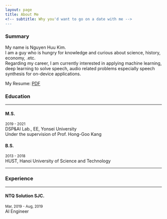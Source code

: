 ```yaml
---
layout: page
title: About Me
<!-- subtitle: Why you'd want to go on a date with me -->
---
```


### Summary
My name is Nguyen Huu Kim.<br>
I am a guy who is hungry for knowledge and curious about science, history, economy, .etc. <br>
Regarding my career, I am currently interested in applying machine learning, deep learning to solve speech, audio related problems especially speech synthesis for on-device applications.<br>

My Resume:  [PDF](https://yoohwankwon.github.io/pdf/My_Resume_Kim.pdf)

### Education

***
#### M.S.
<small>2019 - 2021</small> <br>
DSP&AI Lab., EE, Yonsei University <br>
Under the supervision of Prof. Hong-Goo Kang <br>

#### B.S.
<small>2013 - 2018</small> <br>
HUST, Hanoi University of Science and Technology <br>

***

### Experience
***
#### NTQ Solution SJC.
<small>Mar, 2019 - Aug, 2019</small> <br>
AI Engineer<br>